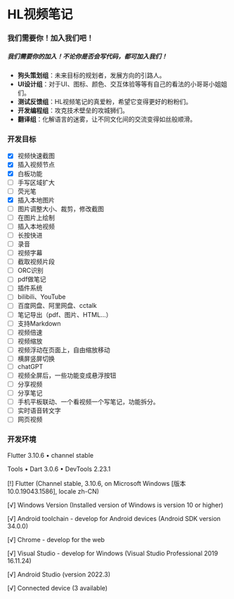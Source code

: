 # HL视频笔记

### 我们需要你！加入我们吧！

##### 我们需要你的加入！不论你是否会写代码，都可加入我们！

- **狗头策划组**：未来目标的规划者，发展方向的引路人。
- **UI设计组**：对于UI、图标、颜色、交互体验等等有自己的看法的小哥哥小姐姐们。
- **测试反馈组**：HL视频笔记的真爱粉，希望它变得更好的粉粉们。
- **开发编程组**：攻克技术壁垒的攻城狮们。
- **翻译组**：化解语言的迷雾，让不同文化间的交流变得如丝般顺滑。

### 开发目标

- [x] 视频快速截图
- [x] 插入视频节点
- [x] 白板功能
- [ ] 手写区域扩大
- [ ] 荧光笔
- [x] 插入本地图片
- [ ] 图片调整大小、裁剪，修改截图
- [ ] 在图片上绘制
- [ ] 插入本地视频
- [ ] 长按快进
- [ ] 录音
- [ ] 视频字幕
- [ ] 截取视频片段
- [ ] ORC识别
- [ ] pdf做笔记
- [ ] 插件系统
- [ ] bilibili、YouTube
- [ ] 百度网盘、阿里网盘、cctalk
- [ ] 笔记导出（pdf、图片、HTML...）
- [ ] 支持Markdown
- [ ] 视频倍速
- [ ] 视频缩放
- [ ] 视频浮动在页面上，自由缩放移动
- [ ] 横屏竖屏切换
- [ ] chatGPT
- [ ] 视频全屏后，一些功能变成悬浮按钮
- [ ] 分享视频
- [ ] 分享笔记
- [ ] 手机平板联动、一个看视频一个写笔记，功能拆分。
- [ ] 实时语音转文字
- [ ] 网页视频

### 开发环境

Flutter 3.10.6 • channel stable

Tools • Dart 3.0.6 • DevTools 2.23.1

[!] Flutter (Channel stable, 3.10.6, on Microsoft Windows [版本 10.0.19043.1586], locale zh-CN)

[√] Windows Version (Installed version of Windows is version 10 or higher)

[√] Android toolchain - develop for Android devices (Android SDK version 34.0.0)

[√] Chrome - develop for the web

[√] Visual Studio - develop for Windows (Visual Studio Professional 2019 16.11.24)

[√] Android Studio (version 2022.3)

[√] Connected device (3 available)
